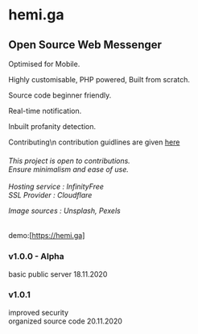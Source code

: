 # hemi.ga 

<h2>Open Source Web Messenger</h2> 

Optimised for Mobile.

Highly customisable, PHP powered, Built from scratch. 

Source code beginner friendly. 

Real-time notification.

Inbuilt profanity detection.

Contributing\n contribution guidlines are given [here](https://github.com/stringtherapy/hemi/blob/main/CONTRIBUTING.md)
<h6>
<i>This project is open to contributions.<br>
   Ensure minimalism and ease of use.
 <br>
  <br>
 Hosting service : InfinityFree <br>
 SSL Provider    : Cloudflare <br>
  
 Image sources   : Unsplash, Pexels </i>
</h6>

demo:[https://hemi.ga]
</br>
<h3>v1.0.0 - Alpha</h3> 
basic public server
18.11.2020<br>

<h3>v1.0.1</h3>
improved security<br> 
organized source code
20.11.2020
